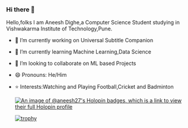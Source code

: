 ### Hi there 👋

Hello,folks I am Aneesh Dighe,a Computer Science Student studying in Vishwakarma Institute of Technology,Pune.


- 🔭 I’m currently working on Universal Subtitle Companion
- 🌱 I’m currently learning Machine Learning,Data Science
- 👯 I’m looking to collaborate on ML based Projects
- 😄 Pronouns: He/Him
- ⭐ Interests:Watching and Playing Football,Cricket and Badminton

  [![An image of @aneesh27's Holopin badges, which is a link to view their full Holopin profile](https://holopin.me/aneesh27)](https://holopin.io/@aneesh27)

  [![trophy](https://github-profile-trophy.vercel.app/?username=ryo-ma)](https://github.com/aneeshd27/github-profile-trophy)


